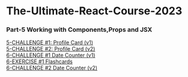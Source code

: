 # The-Ultimate-React-Course-2023

### Part-5 Working with Components,Props and JSX
[5-CHALLENGE #1: Profile Card (v1)](https://codesandbox.io/s/profile-card-8wy86z) <br/>
[5-CHALLENGE #2: Profile Card (v2)](https://codesandbox.io/s/profile-card-v2-sj3t98)<br/>
[6-CHALLENGE #1 Date Counter (v1)](https://codesandbox.io/s/date-counter-v1-m8tzx8) <br/>
[6-EXERCISE #1 Flashcards](https://codesandbox.io/s/flash-cards-ym6h4z?file=/src/App.js) <br/>
[6-CHALLENGE #2 Date Counter (v2)](https://codesandbox.io/s/date-counter-v2-k57mt9)
